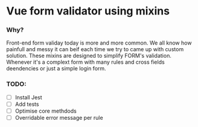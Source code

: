 # Vue form validator using mixins

### Why?

Front-end form validay today is more and more common. We all know how painfull and messy it can beif each time we try to came up with custom solution. These mixins are designed to simplify FORM's validation. Whenever it's a complext form with many rules and cross fields deendencies or just a simple login form.

### TODO:

- [ ] Install Jest
- [ ] Add tests
- [ ] Optimise core methdods
- [ ] Overridable error message per rule

